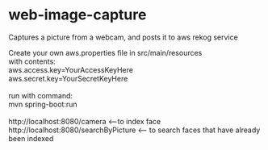 # web-image-capture
Captures a picture from a webcam, and posts it to aws rekog service

Create your own aws.properties file in src/main/resources <br/>
with contents:<br/>
aws.access.key=YourAccessKeyHere<br/>
aws.secret.key=YourSecretKeyHere<br/>
<br/>
run with command:<br/>
mvn spring-boot:run<br/>
<br/>
http://localhost:8080/camera <--to index face<br/>
http://localhost:8080/searchByPicture <-- to search faces that have already been indexed<br/>
